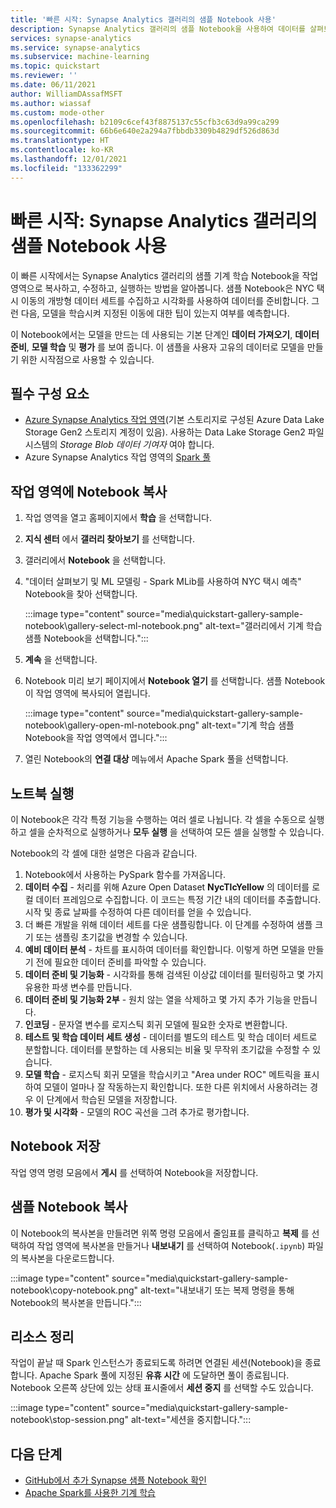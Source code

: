 ```yaml
---
title: '빠른 시작: Synapse Analytics 갤러리의 샘플 Notebook 사용'
description: Synapse Analytics 갤러리의 샘플 Notebook을 사용하여 데이터를 살펴보고 기계 학습 모델을 빌드하는 방법을 알아봅니다.
services: synapse-analytics
ms.service: synapse-analytics
ms.subservice: machine-learning
ms.topic: quickstart
ms.reviewer: ''
ms.date: 06/11/2021
author: WilliamDAssafMSFT
ms.author: wiassaf
ms.custom: mode-other
ms.openlocfilehash: b2109c6cef43f8875137c55cfb3c63d9a99ca299
ms.sourcegitcommit: 66b6e640e2a294a7fbbdb3309b4829df526d863d
ms.translationtype: HT
ms.contentlocale: ko-KR
ms.lasthandoff: 12/01/2021
ms.locfileid: "133362299"
---
```

# <a name="quickstart-use-a-sample-notebook-from-the-synapse-analytics-gallery"></a>빠른 시작: Synapse Analytics 갤러리의 샘플 Notebook 사용

이 빠른 시작에서는 Synapse Analytics 갤러리의 샘플 기계 학습 Notebook을 작업 영역으로 복사하고, 수정하고, 실행하는 방법을 알아봅니다.
샘플 Notebook은 NYC 택시 이동의 개방형 데이터 세트를 수집하고 시각화를 사용하여 데이터를 준비합니다. 그런 다음, 모델을 학습시켜 지정된 이동에 대한 팁이 있는지 여부를 예측합니다.

이 Notebook에서는 모델을 만드는 데 사용되는 기본 단계인 **데이터 가져오기**, **데이터 준비**, **모델 학습** 및 **평가** 를 보여 줍니다. 이 샘플을 사용자 고유의 데이터로 모델을 만들기 위한 시작점으로 사용할 수 있습니다.

## <a name="prerequisites"></a>필수 구성 요소

* [Azure Synapse Analytics 작업 영역](../get-started-create-workspace.md)(기본 스토리지로 구성된 Azure Data Lake Storage Gen2 스토리지 계정이 있음). 사용하는 Data Lake Storage Gen2 파일 시스템의 *Storage Blob 데이터 기여자* 여야 합니다.
* Azure Synapse Analytics 작업 영역의 [Spark 풀](../get-started-analyze-spark.md)

## <a name="copy-the-notebook-to-your-workspace"></a>작업 영역에 Notebook 복사

1. 작업 영역을 열고 홈페이지에서 **학습** 을 선택합니다.
1. **지식 센터** 에서 **갤러리 찾아보기** 를 선택합니다.
1. 갤러리에서 **Notebook** 을 선택합니다.
1. "데이터 살펴보기 및 ML 모델링 - Spark MLib를 사용하여 NYC 택시 예측" Notebook을 찾아 선택합니다.

   :::image type="content" source="media\quickstart-gallery-sample-notebook\gallery-select-ml-notebook.png" alt-text="갤러리에서 기계 학습 샘플 Notebook을 선택합니다.":::

1. **계속** 을 선택합니다.
1. Notebook 미리 보기 페이지에서 **Notebook 열기** 를 선택합니다. 샘플 Notebook이 작업 영역에 복사되어 열립니다.

    :::image type="content" source="media\quickstart-gallery-sample-notebook\gallery-open-ml-notebook.png" alt-text="기계 학습 샘플 Notebook을 작업 영역에서 엽니다.":::

1. 열린 Notebook의 **연결 대상** 메뉴에서 Apache Spark 풀을 선택합니다.

## <a name="run-the-notebook"></a>노트북 실행

이 Notebook은 각각 특정 기능을 수행하는 여러 셀로 나뉩니다.
각 셀을 수동으로 실행하고 셀을 순차적으로 실행하거나 **모두 실행** 을 선택하여 모든 셀을 실행할 수 있습니다.

Notebook의 각 셀에 대한 설명은 다음과 같습니다.

1. Notebook에서 사용하는 PySpark 함수를 가져옵니다.
1. **데이터 수집** - 처리를 위해 Azure Open Dataset **NycTlcYellow** 의 데이터를 로컬 데이터 프레임으로 수집합니다. 이 코드는 특정 기간 내의 데이터를 추출합니다. 시작 및 종료 날짜를 수정하여 다른 데이터를 얻을 수 있습니다.
1. 더 빠른 개발을 위해 데이터 세트를 다운 샘플링합니다. 이 단계를 수정하여 샘플 크기 또는 샘플링 초기값을 변경할 수 있습니다.
1. **예비 데이터 분석** - 차트를 표시하여 데이터를 확인합니다. 이렇게 하면 모델을 만들기 전에 필요한 데이터 준비를 파악할 수 있습니다.
1. **데이터 준비 및 기능화** - 시각화를 통해 검색된 이상값 데이터를 필터링하고 몇 가지 유용한 파생 변수를 만듭니다.
1. **데이터 준비 및 기능화 2부** - 원치 않는 열을 삭제하고 몇 가지 추가 기능을 만듭니다.
1. **인코딩** - 문자열 변수를 로지스틱 회귀 모델에 필요한 숫자로 변환합니다.
1. **테스트 및 학습 데이터 세트 생성** - 데이터를 별도의 테스트 및 학습 데이터 세트로 분할합니다. 데이터를 분할하는 데 사용되는 비율 및 무작위 초기값을 수정할 수 있습니다.
1. **모델 학습** - 로지스틱 회귀 모델을 학습시키고 "Area under ROC" 메트릭을 표시하여 모델이 얼마나 잘 작동하는지 확인합니다. 또한 다른 위치에서 사용하려는 경우 이 단계에서 학습된 모델을 저장합니다.
1. **평가 및 시각화** - 모델의 ROC 곡선을 그려 추가로 평가합니다.

## <a name="save-the-notebook"></a>Notebook 저장

작업 영역 명령 모음에서 **게시** 를 선택하여 Notebook을 저장합니다.

## <a name="copying-the-sample-notebook"></a>샘플 Notebook 복사

이 Notebook의 복사본을 만들려면 위쪽 명령 모음에서 줄임표를 클릭하고 **복제** 를 선택하여 작업 영역에 복사본을 만들거나 **내보내기** 를 선택하여 Notebook(`.ipynb`) 파일의 복사본을 다운로드합니다.

:::image type="content" source="media\quickstart-gallery-sample-notebook\copy-notebook.png" alt-text="내보내기 또는 복제 명령을 통해 Notebook의 복사본을 만듭니다.":::

## <a name="clean-up-resources"></a>리소스 정리

작업이 끝날 때 Spark 인스턴스가 종료되도록 하려면 연결된 세션(Notebook)을 종료합니다. Apache Spark 풀에 지정된 **유휴 시간** 에 도달하면 풀이 종료됩니다. Notebook 오른쪽 상단에 있는 상태 표시줄에서 **세션 중지** 를 선택할 수도 있습니다.

:::image type="content" source="media\quickstart-gallery-sample-notebook\stop-session.png" alt-text="세션을 중지합니다.":::

## <a name="next-steps"></a>다음 단계

* [GitHub에서 추가 Synapse 샘플 Notebook 확인](https://github.com/Azure-Samples/Synapse/tree/main/MachineLearning)
* [Apache Spark를 사용한 기계 학습](../spark/apache-spark-machine-learning-concept.md)
